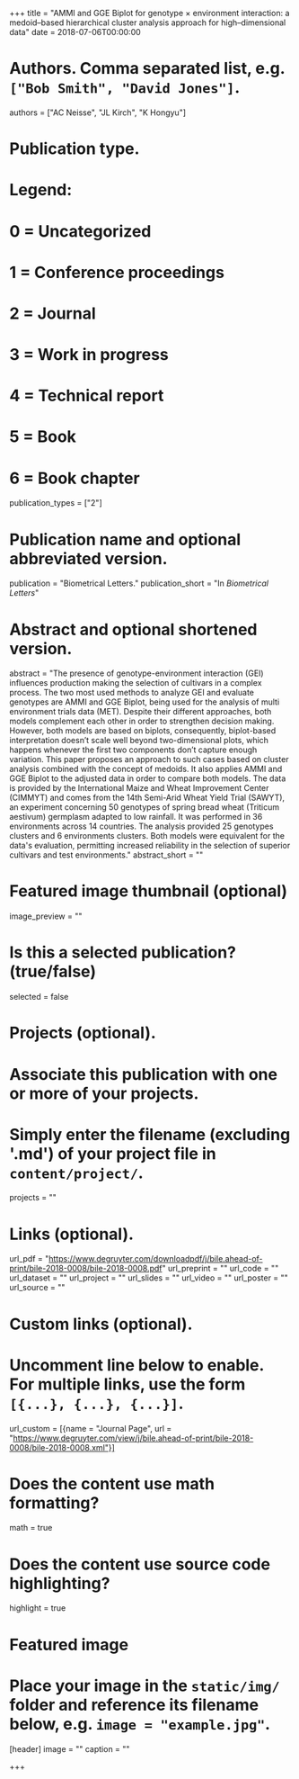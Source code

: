 +++
title = "AMMI and GGE Biplot for genotype × environment interaction: a medoid–based hierarchical cluster analysis approach for high–dimensional data"
date = 2018-07-06T00:00:00

# Authors. Comma separated list, e.g. `["Bob Smith", "David Jones"]`.
authors = ["AC Neisse", "JL Kirch", "K Hongyu"]

# Publication type.
# Legend:
# 0 = Uncategorized
# 1 = Conference proceedings
# 2 = Journal
# 3 = Work in progress
# 4 = Technical report
# 5 = Book
# 6 = Book chapter
publication_types = ["2"]

# Publication name and optional abbreviated version.
publication = "Biometrical Letters."
publication_short = "In *Biometrical Letters*"

# Abstract and optional shortened version.
abstract = "The presence of genotype-environment interaction (GEI) influences production making the selection of cultivars in a complex process. The two most used methods to analyze GEI and evaluate genotypes are AMMI and GGE Biplot, being used for the analysis of multi environment trials data (MET). Despite their different approaches, both models complement each other in order to strengthen decision making. However, both models are based on biplots, consequently, biplot-based interpretation doesn’t scale well beyond two-dimensional plots, which happens whenever the first two components don’t capture enough variation. This paper proposes an approach to such cases based on cluster analysis combined with the concept of medoids. It also applies AMMI and GGE Biplot to the adjusted data in order to compare both models. The data is provided by the International Maize and Wheat Improvement Center (CIMMYT) and comes from the 14th Semi-Arid Wheat Yield Trial (SAWYT), an experiment concerning 50 genotypes of spring bread wheat (Triticum aestivum) germplasm adapted to low rainfall. It was performed in 36 environments across 14 countries. The analysis provided 25 genotypes clusters and 6 environments clusters. Both models were equivalent for the data's evaluation, permitting increased reliability in the selection of superior cultivars and test environments."
abstract_short = ""

# Featured image thumbnail (optional)
image_preview = ""

# Is this a selected publication? (true/false)
selected = false

# Projects (optional).
#   Associate this publication with one or more of your projects.
#   Simply enter the filename (excluding '.md') of your project file in `content/project/`.
projects = ""

# Links (optional).
url_pdf = "https://www.degruyter.com/downloadpdf/j/bile.ahead-of-print/bile-2018-0008/bile-2018-0008.pdf"
url_preprint = ""
url_code = ""
url_dataset = ""
url_project = ""
url_slides = ""
url_video = ""
url_poster = ""
url_source = ""

# Custom links (optional).
#   Uncomment line below to enable. For multiple links, use the form `[{...}, {...}, {...}]`.
url_custom = [{name = "Journal Page", url = "https://www.degruyter.com/view/j/bile.ahead-of-print/bile-2018-0008/bile-2018-0008.xml"}]

# Does the content use math formatting?
math = true

# Does the content use source code highlighting?
highlight = true

# Featured image
# Place your image in the `static/img/` folder and reference its filename below, e.g. `image = "example.jpg"`.
[header]
image = ""
caption = ""

+++
